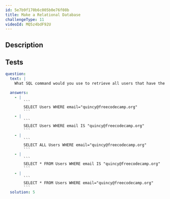 ```yaml
---
id: 5e7b9f170b6c005b0e76f08b
title: Make a Relational Database
challengeType: 11
videoId: MQ5z4bdF92U
---
```


## Description

<section id='description'>

</section>

## Tests

<section id='tests'>

````yml
question:
  text: |
    What SQL command would you use to retrieve all users that have the email address `quincy@freecodecamp.org`?

  answers:
    - |
        ```
        SELECT Users WHERE email="quincy@freecodecamp.org"
        ```
    - |
        ```
        SELECT Users WHERE email IS "quincy@freecodecamp.org"
        ```
    - |
        ```
        SELECT ALL Users WHERE email="quincy@freecodecamp.org"
        ```
    - |
        ```
        SELECT * FROM Users WHERE email IS "quincy@freecodecamp.org"
        ```
    - |
        ```
        SELECT * FROM Users WHERE email="quincy@freecodecamp.org"
        ```
  solution: 5
````

</section>
